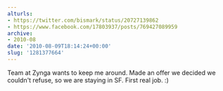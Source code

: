 ```yaml
---
alturls:
- https://twitter.com/bismark/status/20727139862
- https://www.facebook.com/17803937/posts/769427089959
archive:
- 2010-08
date: '2010-08-09T18:14:24+00:00'
slug: '1281377664'
---
```


Team at Zynga wants to keep me around.  Made an offer we decided we couldn't refuse, so we are staying in SF. First real job. :)


